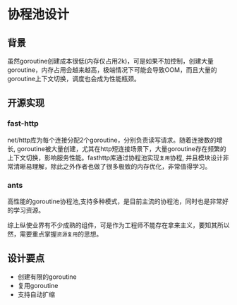 # 协程池设计

## 背景
虽然goroutine创建成本很低(内存仅占用2k)，可是如果不加控制，创建大量goroutine，内存占用会越来越高，极端情况下可能会导致OOM，而且大量的goroutine上下文切换，调度也会成为性能瓶颈。

## 开源实现
### fast-http
net/http库为每个连接分配2个goroutine，分别负责读写请求。随着连接数的增长, goroutine被大量创建，尤其在http短连接场景下，大量goroutine存在频繁的上下文切换，影响服务性能。fasthttp库通过协程池实现`复用`协程, 并且模块设计非常清晰易理解，除此之外作者也做了很多极致的内存优化，非常值得学习。

### ants
高性能的goroutine协程池,支持多种模式，是目前主流的协程池，同时也是非常好的学习资源。

综上纵使业界有不少成熟的组件，可是作为工程师不能存在拿来主义，要知其所以然，需要重点掌握`资源复用`的思想。

## 设计要点
- 创建有限的goroutine
- 复用goroutine
- 支持自动扩缩

